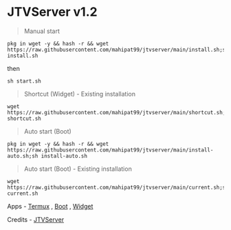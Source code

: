 # JTVServer v1.2

>Manual start
```
pkg in wget -y && hash -r && wget https://raw.githubusercontent.com/mahipat99/jtvserver/main/install.sh;sh install.sh
```
then
```
sh start.sh 
```
>Shortcut (Widget) - Existing installation
```
wget https://raw.githubusercontent.com/mahipat99/jtvserver/main/shortcut.sh;sh shortcut.sh
```
>Auto start (Boot)

```
pkg in wget -y && hash -r && wget https://raw.githubusercontent.com/mahipat99/jtvserver/main/install-auto.sh;sh install-auto.sh
```

>Auto start (Boot) - Existing installation
```
wget https://raw.githubusercontent.com/mahipat99/jtvserver/main/current.sh;sh current.sh
```

Apps - [Termux](https://f-droid.org/en/packages/com.termux/) , [Boot](https://f-droid.org/en/packages/com.termux.boot/) , [Widget](https://f-droid.org/en/packages/com.termux.widget/)

Credits - [JTVServer](https://github.com/jtvserver/jtvserver.github.io)
